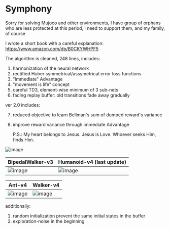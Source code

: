 # Symphony


Sorry for solving Mujoco and other environments, I have group of orphans who are less protected at this period, I need to support them, and my family, of course

I wrote a short book with a careful explanation: https://www.amazon.com/dp/B0CKYWHPF5

The algorithm is cleaned, 248 lines, includes:
1. harmonization of the neural network
2. rectified Huber symmetrical/assymetrical error loss functions
3. "immediate" Advantage
4. "movement is life" concept
5. careful TD3, element-wise minimum of 3 sub-nets
6. fading replay buffer: old transitions fade away gradually

ver 2.0 includes:

7. reduced objective to learn Bellman's sum of dumped reward's variance
8. improve reward variance through immediate Advantage

   P.S.: My heart belongs to Jesus. Jesus is Love. Whoever seeks Him, finds Him.

![image](https://github.com/timurgepard/Simphony/assets/13238473/864a23b6-a2c8-4e83-b69c-497c4cd662c1)

| BipedalWalker-v3  | Humanoid-v4 (last update) |
| ------------- | ------------- |
| ![image](https://github.com/timurgepard/Simphony/assets/13238473/6c06b33b-5ea1-4443-8431-9bcf234e9167)  |  ![image](https://github.com/timurgepard/Simphony/assets/13238473/8684839b-bb1e-4b75-81f3-ad18751573cf) |

|  Ant-v4 | Walker-v4 |
| ------------- | ------------- |
| ![image](https://github.com/timurgepard/Simphony/assets/13238473/339e559b-27cd-47d8-8e1d-3453512f2aec)  | ![image](https://github.com/timurgepard/Simphony/assets/13238473/b9510d43-f8ab-462c-aa0e-6a398a7a2f8b)|







   
   additionally:
1. random initialization prevent the same initial states in the buffer
2. exploration-noise in the beginning

   
